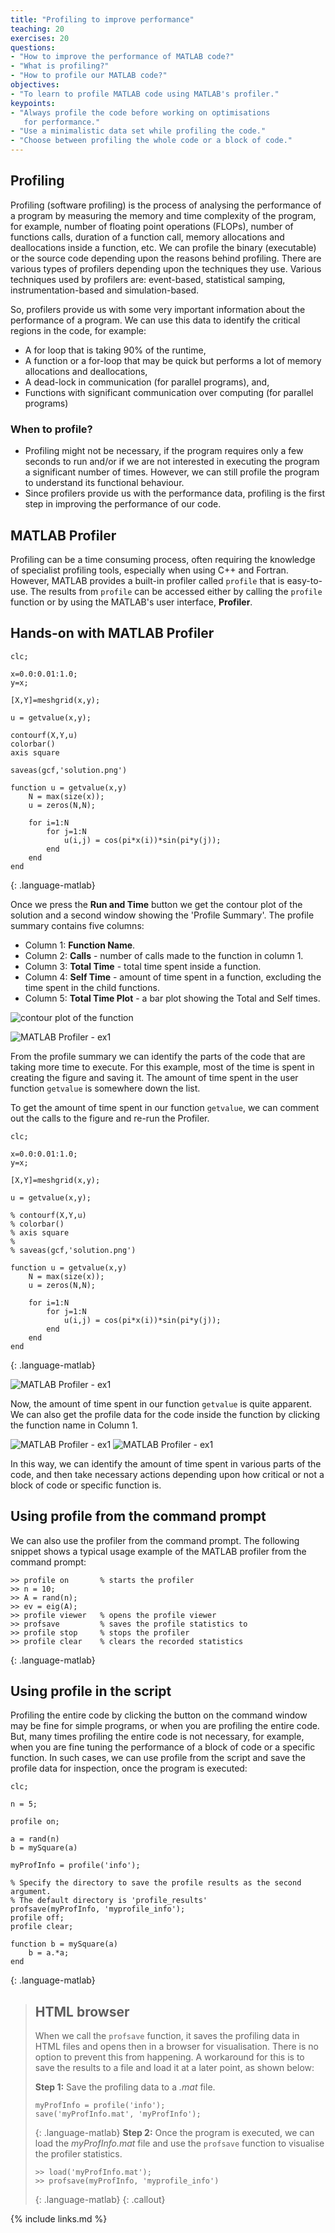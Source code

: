 ```yaml
---
title: "Profiling to improve performance"
teaching: 20
exercises: 20
questions:
- "How to improve the performance of MATLAB code?"
- "What is profiling?"
- "How to profile our MATLAB code?"
objectives:
- "To learn to profile MATLAB code using MATLAB's profiler."
keypoints:
- "Always profile the code before working on optimisations
   for performance."
- "Use a minimalistic data set while profiling the code."
- "Choose between profiling the whole code or a block of code."
---
```


## Profiling
Profiling (software profiling) is the process of analysing the performance
of a program
by measuring the memory and time complexity of the program, for example,
number of floating point operations (FLOPs),
number of functions calls, duration of a function call,
memory allocations and deallocations inside a function, etc. We can profile
the binary (executable) or the source code depending upon the reasons behind
profiling. There are various types of profilers depending upon the techniques
they use. Various techniques used by profilers are: event-based,
statistical samping, instrumentation-based and simulation-based.

So, profilers provide us with some very important information
about the performance of a program. We can use this data to identify
the critical regions in the code, for example:
* A for loop that is taking 90% of the runtime,
* A function or a for-loop that may be quick but performs a lot of
  memory allocations and deallocations,
* A dead-lock in communication (for parallel programs), and,
* Functions with significant communication over computing
  (for parallel programs)


### When to profile?
* Profiling might not be necessary, if the program requires only a few
seconds to run and/or if we are not interested in executing the program
a significant number of times. However, we can still profile the program
to understand its functional behaviour.
* Since profilers provide us with the performance data, profiling is
  the first step in improving the performance of our code.


## MATLAB Profiler
Profiling can be a time consuming process, often requiring the knowledge
of specialist profiling tools, especially when using C++ and Fortran. However,
MATLAB provides a built-in profiler called `profile` that is easy-to-use.
The results from `profile` can be accessed either by calling the  `profile`
function or by using the MATLAB's user interface, **Profiler**.

## Hands-on with MATLAB Profiler
~~~
clc;

x=0.0:0.01:1.0;
y=x;

[X,Y]=meshgrid(x,y);

u = getvalue(x,y);

contourf(X,Y,u)
colorbar()
axis square

saveas(gcf,'solution.png')

function u = getvalue(x,y)
    N = max(size(x));
    u = zeros(N,N);

    for i=1:N
        for j=1:N
            u(i,j) = cos(pi*x(i))*sin(pi*y(j));
        end
    end
end
~~~
{: .language-matlab}

Once we press the **Run and Time** button we get the contour plot of the
solution and a second window showing the 'Profile Summary'.
The profile summary contains five columns:
* Column 1: **Function Name**.
* Column 2: **Calls** - number of calls made to the function in column 1.
* Column 3: **Total Time** - total time spent inside a function.
* Column 4: **Self Time** - amount of time spent in a function, excluding the time spent in the child functions.
* Column 5: **Total Time Plot** - a bar plot showing the Total and Self times.

![contour plot of the function](../fig/solution-plot.png)

![MATLAB Profiler - ex1](../fig/profiler-ex1-before-commenting.png)

From the profile summary we can identify the parts of the code
that are taking more time to execute. For this example, most of
the time is spent in creating the figure and saving it.
The amount of time spent in the user function `getvalue` is somewhere down the list.

To get the amount of time spent in our function `getvalue`, we can comment out the calls to the figure and re-run the Profiler.
~~~
clc;

x=0.0:0.01:1.0;
y=x;

[X,Y]=meshgrid(x,y);

u = getvalue(x,y);

% contourf(X,Y,u)
% colorbar()
% axis square
%
% saveas(gcf,'solution.png')

function u = getvalue(x,y)
    N = max(size(x));
    u = zeros(N,N);

    for i=1:N
        for j=1:N
            u(i,j) = cos(pi*x(i))*sin(pi*y(j));
        end
    end
end
~~~
{: .language-matlab}

![MATLAB Profiler - ex1](../fig/profiler-ex1-after-commenting-1.png)

Now, the amount of time spent in our function `getvalue` is quite apparent. We can also get the profile data for the code inside the function by clicking the function name in Column 1.

![MATLAB Profiler - ex1](../fig/profiler-ex1-after-commenting-2.png)
![MATLAB Profiler - ex1](../fig/profiler-ex1-after-commenting-3.png)

In this way, we can identify the amount of time spent in various parts of the code, and then take necessary actions depending upon how critical or not a block of code or specific function is.


## Using **profile** from the command prompt
We can also use the profiler from the command prompt. The following snippet
shows a typical usage example of the MATLAB profiler from the
command prompt:

~~~
>> profile on       % starts the profiler
>> n = 10;          
>> A = rand(n);
>> ev = eig(A);
>> profile viewer   % opens the profile viewer
>> profsave         % saves the profile statistics to
>> profile stop     % stops the profiler
>> profile clear    % clears the recorded statistics
~~~
{: .language-matlab}



## Using **profile** in the script
Profiling the entire code by clicking the button on the command
window may be fine for simple programs, or when you are profiling the
entire code. But, many times profiling the entire code is not necessary,
for example, when you are fine tuning the performance of a block of code
or a specific function. In such cases, we can use profile from the script
and save the profile data for inspection, once the program is executed:

~~~
clc;

n = 5;

profile on;

a = rand(n)
b = mySquare(a)

myProfInfo = profile('info');

% Specify the directory to save the profile results as the second argument.
% The default directory is 'profile_results'
profsave(myProfInfo, 'myprofile_info');
profile off;
profile clear;

function b = mySquare(a)
    b = a.*a;
end
~~~
{: .language-matlab}


> ## HTML browser
> When we call the `profsave` function, it saves the profiling data in HTML files
  and opens then in a browser for visualisation. There is no option to prevent
  this from happening. A workaround for this is to save the results to a file
  and load it at a later point, as shown below:
>
> **Step 1:** Save the profiling data to a *.mat* file.
> ~~~
> myProfInfo = profile('info');
> save('myProfInfo.mat', 'myProfInfo');
> ~~~
> {: .language-matlab}
> **Step 2:** Once the program is executed, we can load the *myProfInfo.mat* file and use
  the `profsave` function to visualise the profiler statistics.
>
> ~~~
> >> load('myProfInfo.mat');
> >> profsave(myProfInfo, 'myprofile_info')
> ~~~
> {: .language-matlab}
{: .callout}



{% include links.md %}
